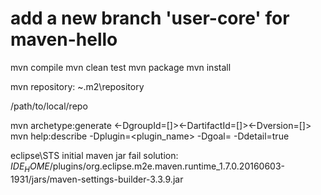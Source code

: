 # add a new branch 'user-core' for maven-hello

mvn compile
mvn clean test
mvn package
mvn install

mvn repository: ~\.m2\repository

<localRepository>/path/to/local/repo</localRepository>

mvn archetype:generate <-DgroupId=[]><-DartifactId=[]><-Dversion=[]>
mvn help:describe -Dplugin=<plugin_name> -Dgoal=<goal> -Ddetail=true

eclipse\STS initial maven jar fail solution:
$IDE_HOME$/plugins/org.eclipse.m2e.maven.runtime_1.7.0.20160603-1931/jars/maven-settings-builder-3.3.9.jar